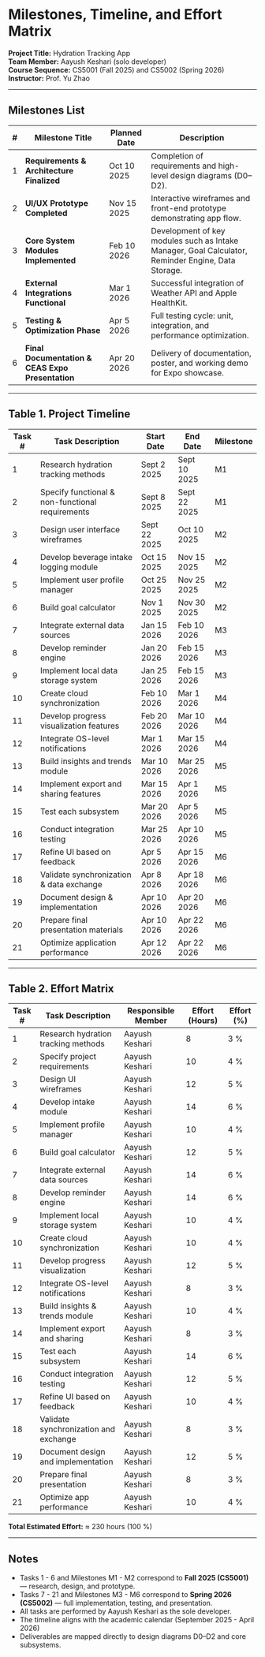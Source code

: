 # Milestones, Timeline, and Effort Matrix

**Project Title:** Hydration Tracking App  
**Team Member:** Aayush Keshari (solo developer)  
**Course Sequence:** CS5001 (Fall 2025) and CS5002 (Spring 2026)  
**Instructor:** Prof. Yu Zhao  

---

## Milestones List

| **#** | **Milestone Title** | **Planned Date** | **Description** |
|-------|---------------------|------------------|-----------------|
| 1 | **Requirements & Architecture Finalized** | Oct 10 2025 | Completion of requirements and high-level design diagrams (D0–D2). |
| 2 | **UI/UX Prototype Completed** | Nov 15 2025 | Interactive wireframes and front-end prototype demonstrating app flow. |
| 3 | **Core System Modules Implemented** | Feb 10 2026 | Development of key modules such as Intake Manager, Goal Calculator, Reminder Engine, Data Storage. |
| 4 | **External Integrations Functional** | Mar 1 2026 | Successful integration of Weather API and Apple HealthKit. |
| 5 | **Testing & Optimization Phase** | Apr 5 2026 | Full testing cycle: unit, integration, and performance optimization. |
| 6 | **Final Documentation & CEAS Expo Presentation** | Apr 20 2026 | Delivery of documentation, poster, and working demo for Expo showcase. |

---

## Table 1. Project Timeline

| **Task #** | **Task Description** | **Start Date** | **End Date** | **Milestone** |
|-------------|----------------------|----------------|---------------|----------------|
| 1 | Research hydration tracking methods | Sept 2 2025 | Sept 10 2025 | M1 |
| 2 | Specify functional & non-functional requirements | Sept 8 2025 | Sept 22 2025 | M1 |
| 3 | Design user interface wireframes | Sept 22 2025 | Oct 10 2025 | M2 |
| 4 | Develop beverage intake logging module | Oct 15 2025 | Nov 15 2025 | M2 |
| 5 | Implement user profile manager | Oct 25 2025 | Nov 25 2025 | M2 |
| 6 | Build goal calculator | Nov 1 2025 | Nov 30 2025 | M2 |
| 7 | Integrate external data sources | Jan 15 2026 | Feb 10 2026 | M3 |
| 8 | Develop reminder engine | Jan 20 2026 | Feb 15 2026 | M3 |
| 9 | Implement local data storage system | Jan 25 2026 | Feb 15 2026 | M3 |
| 10 | Create cloud synchronization | Feb 10 2026 | Mar 1 2026 | M4 |
| 11 | Develop progress visualization features | Feb 20 2026 | Mar 10 2026 | M4 |
| 12 | Integrate OS-level notifications | Mar 1 2026 | Mar 15 2026 | M4 |
| 13 | Build insights and trends module | Mar 10 2026 | Mar 25 2026 | M5 |
| 14 | Implement export and sharing features | Mar 15 2026 | Apr 1 2026 | M5 |
| 15 | Test each subsystem | Mar 20 2026 | Apr 5 2026 | M5 |
| 16 | Conduct integration testing | Mar 25 2026 | Apr 10 2026 | M5 |
| 17 | Refine UI based on feedback | Apr 5 2026 | Apr 15 2026 | M6 |
| 18 | Validate synchronization & data exchange | Apr 8 2026 | Apr 18 2026 | M6 |
| 19 | Document design & implementation | Apr 10 2026 | Apr 20 2026 | M6 |
| 20 | Prepare final presentation materials | Apr 10 2026 | Apr 22 2026 | M6 |
| 21 | Optimize application performance | Apr 12 2026 | Apr 22 2026 | M6 |

---

## Table 2. Effort Matrix

| **Task #** | **Task Description** | **Responsible Member** | **Effort (Hours)** | **Effort (%)** |
|-------------|----------------------|-------------------------|-------------------|----------------|
| 1 | Research hydration tracking methods | Aayush Keshari | 8 | 3 % |
| 2 | Specify project requirements | Aayush Keshari | 10 | 4 % |
| 3 | Design UI wireframes | Aayush Keshari | 12 | 5 % |
| 4 | Develop intake module | Aayush Keshari | 14 | 6 % |
| 5 | Implement profile manager | Aayush Keshari | 10 | 4 % |
| 6 | Build goal calculator | Aayush Keshari | 12 | 5 % |
| 7 | Integrate external data sources | Aayush Keshari | 14 | 6 % |
| 8 | Develop reminder engine | Aayush Keshari | 14 | 6 % |
| 9 | Implement local storage system | Aayush Keshari | 10 | 4 % |
| 10 | Create cloud synchronization | Aayush Keshari | 10 | 4 % |
| 11 | Develop progress visualization | Aayush Keshari | 12 | 5 % |
| 12 | Integrate OS-level notifications | Aayush Keshari | 8 | 3 % |
| 13 | Build insights & trends module | Aayush Keshari | 10 | 4 % |
| 14 | Implement export and sharing | Aayush Keshari | 8 | 3 % |
| 15 | Test each subsystem | Aayush Keshari | 14 | 6 % |
| 16 | Conduct integration testing | Aayush Keshari | 12 | 5 % |
| 17 | Refine UI based on feedback | Aayush Keshari | 10 | 4 % |
| 18 | Validate synchronization and exchange | Aayush Keshari | 8 | 3 % |
| 19 | Document design and implementation | Aayush Keshari | 12 | 5 % |
| 20 | Prepare final presentation | Aayush Keshari | 8 | 3 % |
| 21 | Optimize app performance | Aayush Keshari | 10 | 4 % |

**Total Estimated Effort:** ≈ 230 hours (100 %)

---

## Notes
- Tasks 1 - 6 and Milestones M1 - M2 correspond to **Fall 2025 (CS5001)** — research, design, and prototype.  
- Tasks 7 - 21 and Milestones M3 - M6 correspond to **Spring 2026 (CS5002)** — full implementation, testing, and presentation.  
- All tasks are performed by Aayush Keshari as the sole developer.  
- The timeline aligns with the academic calendar (September 2025 - April 2026)
- Deliverables are mapped directly to design diagrams D0–D2 and core subsystems.  
